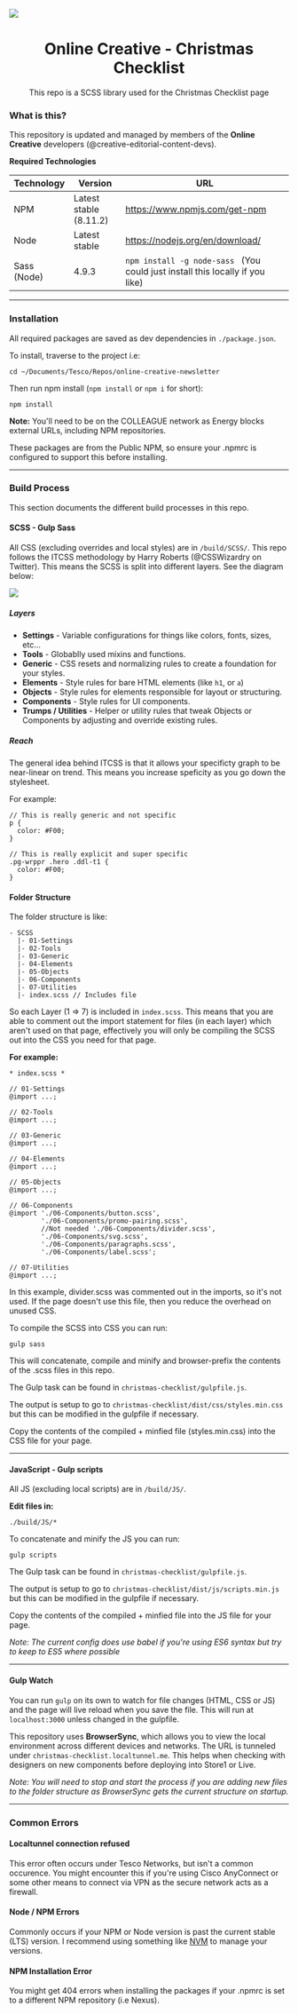 <p align="center">
  <img style="display: block" src="assets/img/Logo-colour.png"/>
</p>
<h1 align="center">Online Creative - Christmas Checklist</h1>
<p align="center">This repo is a SCSS library used for the Christmas Checklist page</p>

### What is this?

This repository is updated and managed by members of the **Online Creative** developers (@creative-editorial-content-devs).

**Required Technologies**

|Technology       |Version                  | URL                             |
|-----------------|-------------------------|---------------------------------|
| NPM             | Latest stable (8.11.2)  | https://www.npmjs.com/get-npm   |
| Node            | Latest stable           | https://nodejs.org/en/download/ |
| Sass (Node)     | 4.9.3                   | ```npm install -g node-sass ``` (You could just install this locally if you like) |

---
### Installation

All required packages are saved as dev dependencies in ```./package.json```.

To install, traverse to the project i.e:

```
cd ~/Documents/Tesco/Repos/online-creative-newsletter
```

Then run npm install (```npm install``` or ``` npm i ``` for short):

```
npm install
```

**Note:**
You'll need to be on the COLLEAGUE network as Energy blocks external URLs, including NPM repositories.

These packages are from the Public NPM, so ensure your .npmrc is configured to support this before installing.

--- 
### Build Process
This section documents the different build processes in this repo.

#### SCSS - Gulp Sass
All CSS (excluding overrides and local styles) are in ```/build/SCSS/```. This repo follows the ITCSS methodology by Harry Roberts (@CSSWizardry on Twitter). This means the SCSS is split into different layers. See the diagram below:

<img src="./docs/itcss.svg">

##### Layers
- **Settings** - Variable configurations for things like colors, fonts, sizes, etc...
- **Tools** - Globablly used mixins and functions.
- **Generic** - CSS resets and normalizing rules to create a foundation for your styles.
- **Elements** - Style rules for bare HTML elements (like ```h1```, or ```a```)
- **Objects** - Style rules for elements responsible for layout or structuring.
- **Components** - Style rules for UI components.
- **Trumps / Utilities** - Helper or utility rules that tweak Objects or Components by adjusting and override existing rules.

##### Reach
The general idea behind ITCSS is that it allows your specificty graph to be near-linear on trend. This means you increase speficity as you go down the stylesheet.

For example:

```
// This is really generic and not specific
p {
  color: #F00;
}

// This is really explicit and super specific
.pg-wrppr .hero .ddl-t1 {
  color: #F00;
}
```
#### Folder Structure

The folder structure is like:

```
- SCSS
  |- 01-Settings
  |- 02-Tools
  |- 03-Generic
  |- 04-Elements
  |- 05-Objects
  |- 06-Components
  |- 07-Utilities
  |- index.scss // Includes file
```

So each Layer (1 => 7) is included in ```index.scss```. This means that you are able to comment out the import statement for files (in each layer) which aren't used on that page, effectively you will only be compiling the SCSS out into the CSS you need for that page.

**For example:**
```
* index.scss *

// 01-Settings
@import ...;

// 02-Tools
@import ...;

// 03-Generic
@import ...;

// 04-Elements
@import ...;

// 05-Objects
@import ...;

// 06-Components
@import './06-Components/button.scss',
        './06-Components/promo-pairing.scss',
        //Not needed './06-Components/divider.scss',
        './06-Components/svg.scss',
        './06-Components/paragraphs.scss',
        './06-Components/label.scss';

// 07-Utilities
@import ...;
```

In this example, divider.scss was commented out in the imports, so it's not used. If the page doesn't use this file, then you reduce the overhead on unused CSS.

To compile the SCSS into CSS you can run:
```
gulp sass
```
This will concatenate, compile and minify and browser-prefix the contents of the .scss files in this repo.

The Gulp task can be found in ```christmas-checklist/gulpfile.js```.

The output is setup to go to ```christmas-checklist/dist/css/styles.min.css``` but this can be modified in the gulpfile if necessary.

Copy the contents of the compiled + minfied file (styles.min.css) into the CSS file for your page.

--- 
#### JavaScript - Gulp scripts


All JS (excluding local scripts) are in ```/build/JS/```.

**Edit files in:**
```
./build/JS/*
```

To concatenate and minify the JS you can run:
```
gulp scripts
```

The Gulp task can be found in ```christmas-checklist/gulpfile.js```.

The output is setup to go to ```christmas-checklist/dist/js/scripts.min.js``` but this can be modified in the gulpfile if necessary.

Copy the contents of the compiled + minfied file into the JS file for your page.

*Note: The current config does use babel if you're using ES6 syntax but try to keep to ES5 where possible*

---
#### Gulp Watch
You can run ```gulp``` on its own to watch for file changes (HTML, CSS or JS) and the page will live reload when you save the file. This will run at ```localhost:3000``` unless changed in the gulpfile.

This repository uses **BrowserSync**, which allows you to view the local environment across different devices and networks. The URL is tunneled under ```christmas-checklist.localtunnel.me```. This helps when checking with designers on new components before deploying into Store1 or Live.

*Note: You will need to stop and start the process if you are adding new files to the folder structure as BrowserSync gets the current structure on startup.*

---
### Common Errors

#### Localtunnel connection refused
This error often occurs under Tesco Networks, but isn't a common occurence. You might encounter this if you're using Cisco AnyConnect or some other means to connect via VPN as the secure network acts as a firewall.

#### Node / NPM Errors
Commonly occurs if your NPM or Node version is past the current stable (LTS) version. I recommend using something like [NVM](https://github.com/creationix/nvm/blob/master/README.md) to manage your versions.

#### NPM Installation Error
You might get 404 errors when installing the packages if your .npmrc is set to a different NPM repository (i.e Nexus).
